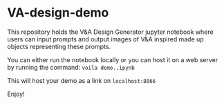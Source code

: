 # VA-design-demo

This repository holds the V&A Design Generator jupyter notebook where users can input prompts and output images of V&A inspired made up objects representing these prompts. 

You can either run the notebook locally or you can host it on a web server by running the command: `voila demo..ipynb`

This will host your demo as a link on `localhost:8866`

Enjoy!